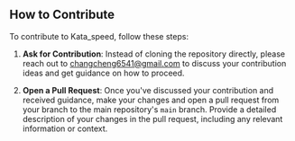 ## How to Contribute

To contribute to Kata_speed, follow these steps:

1. **Ask for Contribution**: Instead of cloning the repository directly, please reach out to [changcheng6541@gmail.com](mailto:changcheng6541@gmail.com) to discuss your contribution ideas and get guidance on how to proceed.

2. **Open a Pull Request**: Once you've discussed your contribution and received guidance, make your changes and open a pull request from your branch to the main repository's `main` branch. Provide a detailed description of your changes in the pull request, including any relevant information or context.
